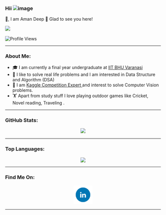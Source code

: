 ### Hii ![image](https://user-images.githubusercontent.com/56107124/132682625-23ae87b9-e0d5-4ac5-b80b-db15023e9c06.png)
👋, I am Aman Deep 🙂 Glad to see you here!

<img src="https://img.shields.io/github/followers/adg1822?style=social"/>

![Profile Views](https://gpvc.arturio.dev/adg1822)

---

### About Me:

- 🎓 I am currently a final year undergraduate at <a href="https://www.iitbhu.ac.in/"> IIT BHU Varanasi </a>
- 👨‍  I like to solve real life problems and I am interested in Data Structure and Algorithm (DSA)
- 👨‍  I am <a href="https://www.kaggle.com/adg1822"> Kaggle Competition Expert </a> and interest to solve Computer Vision problems.
- 🏋  Apart from study stuff I love playing outdoor games like Cricket, Novel reading, Traveling .

---
### GitHub Stats:
<p align="center">
  <a href="https://github.com/adg1822">
    <img src="https://github-readme-stats.vercel.app/api?username=adg1822&show_icons=true&hide=issues&theme=radical"/>
  </a>
</p>

---

### Top Languages: 
<p align="center">
  <a href="https://github.com/adg1822">
    <img src="https://github-readme-stats.vercel.app/api/top-langs/?username=adg1822&theme=radical" align="center" />
  </a>
</p>

---

### Find Me On:
<p align="center">
<a href="https://www.linkedin.com/in/aman-deep-gupta-6b066b176/"><img src="https://github.com/aritraroy/social-icons/blob/master/linkedin-icon.png?raw=true" width="60"></a>
</p>

---
